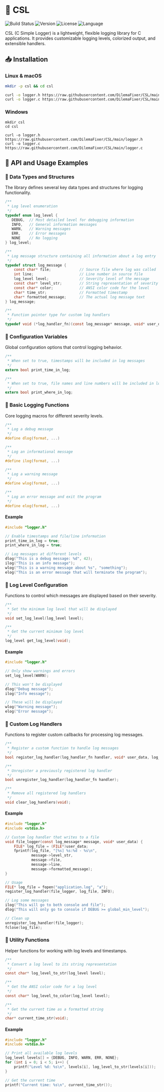# 📝 CSL

![Build Status](https://img.shields.io/badge/build-passing-brightgreen)
![Version](https://img.shields.io/badge/version-1.0.0-blue)
![License](https://img.shields.io/badge/license-MIT-green)
![Language](https://img.shields.io/badge/language-C-orange)

CSL (C Simple Logger) is a lightweight, flexible logging library for C applications. It provides customizable logging levels, colorized output, and extensible handlers.

## 📥 Installation

### Linux & macOS

```bash
mkdir -p csl && cd csl

curl -o logger.h https://raw.githubusercontent.com/DilemaFixer/CSL/main/logger.h
curl -o logger.c https://raw.githubusercontent.com/DilemaFixer/CSL/main/logger.c
```

### Windows

```batch
mkdir csl
cd csl

curl -o logger.h https://raw.githubusercontent.com/DilemaFixer/CSL/main/logger.h
curl -o logger.c https://raw.githubusercontent.com/DilemaFixer/CSL/main/logger.c
```

## 🔧 API and Usage Examples

### 📌 Data Types and Structures

The library defines several key data types and structures for logging functionality.

```c
/**
 * Log level enumeration
 */
typedef enum log_level {
   DEBUG,  // Most detailed level for debugging information
   INFO,   // General information messages
   WARN,   // Warning messages
   ERR,    // Error messages
   NONE    // No logging
} log_level;

/**
 * Log message structure containing all information about a log entry
 */
typedef struct log_message {
    const char* file;             // Source file where log was called
    int line;                     // Line number in source file
    log_level level;              // Severity level of the message
    const char* level_str;        // String representation of severity
    const char* color;            // ANSI color code for the level
    char* time_str;               // Formatted timestamp
    char* formatted_message;      // The actual log message text
} log_message;

/**
 * Function pointer type for custom log handlers
 */
typedef void (*log_handler_fn)(const log_message* message, void* user_data);
```

### 📌 Configuration Variables

Global configuration options that control logging behavior.

```c
/**
 * When set to true, timestamps will be included in log messages
 */
extern bool print_time_in_log;

/**
 * When set to true, file names and line numbers will be included in log messages
 */
extern bool print_where_in_log;
```

### 📌 Basic Logging Functions

Core logging macros for different severity levels.

```c
/**
 * Log a debug message
 */
#define dlog(format, ...)

/**
 * Log an informational message
 */
#define ilog(format, ...)

/**
 * Log a warning message
 */
#define wlog(format, ...)

/**
 * Log an error message and exit the program
 */
#define elog(format, ...)
```

#### Example

```c
#include "logger.h"

// Enable timestamps and file/line information
print_time_in_log = true;
print_where_in_log = true;

// Log messages at different levels
dlog("This is a debug message: %d", 42);
ilog("This is an info message");
wlog("This is a warning message about %s", "something");
elog("This is an error message that will terminate the program");
```

### 📌 Log Level Configuration

Functions to control which messages are displayed based on their severity.

```c
/**
 * Set the minimum log level that will be displayed
 */
void set_log_level(log_level level);

/**
 * Get the current minimum log level
 */
log_level get_log_level(void);
```

#### Example

```c
#include "logger.h"

// Only show warnings and errors
set_log_level(WARN);

// This won't be displayed
dlog("Debug message");
ilog("Info message");

// These will be displayed
wlog("Warning message");
elog("Error message");
```

### 📌 Custom Log Handlers

Functions to register custom callbacks for processing log messages.

```c
/**
 * Register a custom function to handle log messages
 */
bool register_log_handler(log_handler_fn handler, void* user_data, log_level min_level);

/**
 * Unregister a previously registered log handler
 */
bool unregister_log_handler(log_handler_fn handler);

/**
 * Remove all registered log handlers
 */
void clear_log_handlers(void);
```

#### Example

```c
#include "logger.h"
#include <stdio.h>

// Custom log handler that writes to a file
void file_logger(const log_message* message, void* user_data) {
    FILE* log_file = (FILE*)user_data;
    fprintf(log_file, "[%s] %s:%d - %s\n", 
            message->level_str, 
            message->file, 
            message->line, 
            message->formatted_message);
}

// Usage
FILE* log_file = fopen("application.log", "a");
register_log_handler(file_logger, log_file, INFO);

// Log some messages
ilog("This will go to both console and file");
dlog("This will only go to console if DEBUG >= global_min_level");

// Clean up
unregister_log_handler(file_logger);
fclose(log_file);
```

### 📌 Utility Functions

Helper functions for working with log levels and timestamps.

```c
/**
 * Convert a log level to its string representation
 */
const char* log_level_to_str(log_level level);

/**
 * Get the ANSI color code for a log level
 */
const char* log_level_to_color(log_level level);

/**
 * Get the current time as a formatted string
 */
char* current_time_str(void);
```

#### Example

```c
#include "logger.h"
#include <stdio.h>

// Print all available log levels
log_level levels[] = {DEBUG, INFO, WARN, ERR, NONE};
for (int i = 0; i < 5; i++) {
    printf("Level %d: %s\n", levels[i], log_level_to_str(levels[i]));
}

// Get the current time
printf("Current time: %s\n", current_time_str());
```
